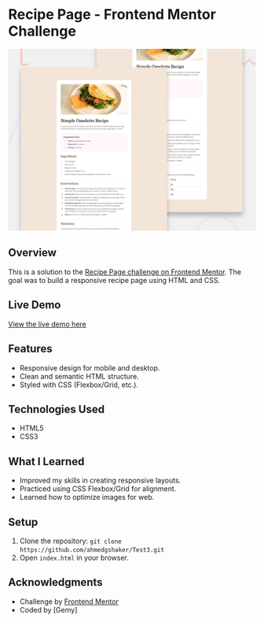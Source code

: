 # Recipe Page - Frontend Mentor Challenge

![Preview](./preview.jpg)

## Overview
This is a solution to the [Recipe Page challenge on Frontend Mentor](https://www.frontendmentor.io/challenges/recipe-page-KiTsR8QQKm). The goal was to build a responsive recipe page using HTML and CSS.

## Live Demo
[View the live demo here]([https://ahmedgshaker.github.io/Recipe-Page-Challenge/])

## Features
- Responsive design for mobile and desktop.
- Clean and semantic HTML structure.
- Styled with CSS (Flexbox/Grid, etc.).

## Technologies Used
- HTML5
- CSS3

## What I Learned
- Improved my skills in creating responsive layouts.
- Practiced using CSS Flexbox/Grid for alignment.
- Learned how to optimize images for web.

## Setup
1. Clone the repository: `git clone https://github.com/ahmedgshaker/Test3.git`
2. Open `index.html` in your browser.

## Acknowledgments
- Challenge by [Frontend Mentor](https://www.frontendmentor.io)
- Coded by [Gemy]

